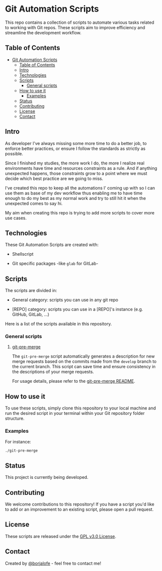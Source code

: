 # Git Automation Scripts

This repo contains a collection of scripts to automate various tasks related to working with Git repos. These scripts aim to improve efficiency and streamline the development workflow.

## Table of Contents

- [Git Automation Scripts](#git-automation-scripts)
  - [Table of Contents](#table-of-contents)
  - [Intro](#intro)
  - [Technologies](#technologies)
  - [Scripts](#scripts)
    - [General scripts](#general-scripts)
  - [How to use it](#how-to-use-it)
    - [Examples](#examples)
  - [Status](#status)
  - [Contributing](#contributing)
  - [License](#license)
  - [Contact](#contact)

## Intro

As developer I've always missing some more time to do a better job, to enforce better practices, or ensure I follow the standards as strictly as possible.

Since I finished my studies, the more work I do, the more I realize real environments have time and resources constraints as a rule. And if anything unexpected happens, those constraints grow to a point where we must decide which best practice are we going to miss.

I've created this repo to keep all the automations I' coming up with so I can use them as base of my dev workflow thus enabling me to have time enough to do my best as my normal work and try to still hit it when the unexpected comes to say hi.

My aim when creating this repo is trying to add more scripts to cover more use cases.

## Technologies

These Git Automation Scripts are created with:

- Shellscript

- Git specific packages -like `glab` for GitLab-

## Scripts

The scripts are divided in:

- General category: scripts you can use in any git repo

- [REPO] category: scripts you can use in a [REPO]'s instance (e.g. GitHub, GitLab, ...)

Here is a list of the scripts available in this repository.

### General scripts

1. [git-pre-merge](./general/git-pre-merge)

   The `git-pre-merge` script automatically generates a description for new merge requests based on the commits made from the `develop` branch to the current branch. This script can save time and ensure consistency in the descriptions of your merge requests.

   For usage details, please refer to the [git-pre-merge README](./general/git-pre-merge/README.md).

## How to use it

To use these scripts, simply clone this repository to your local machine and run the desired script in your terminal within your Git repository folder structure.

### Examples

For instance:

```bash
./git-pre-merge
```

## Status

This project is currently being developed.

## Contributing

We welcome contributions to this repository! If you have a script you'd like to add or an improvement to an existing script, please open a pull request.

## License

These scripts are released under the [GPL v3.0 License](./LICENSE).

## Contact

Created by [@borjalofe](https://github.com/borjalofe) - feel free to contact me!

